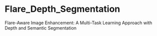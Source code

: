 # Flare_Depth_Segmentation
Flare-Aware Image Enhancement: A Multi-Task Learning Approach with Depth and Semantic Segmentation

